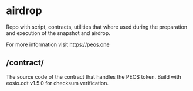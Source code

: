 # airdrop

Repo with script, contracts, utilities that where used during the preparation 
and execution of the snapshot and airdrop.

For more information visit https://peos.one

## /contract/

The source code of the contract that handles the PEOS token. 
Build with eosio.cdt v1.5.0 for checksum verification.